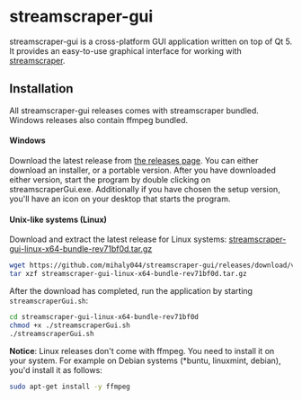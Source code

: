 # streamscraper-gui

streamscraper-gui is a cross-platform GUI application written on top of Qt 5.
It provides an easy-to-use graphical interface for working with [streamscraper](https://github.com/mihaly044/streamscraper).

## Installation
All streamscraper-gui releases comes with streamscraper bundled. Windows releases also contain ffmpeg bundled.

#### Windows
Download the latest release from [the releases page](https://github.com/mihaly044/streamscraper-gui/releases/tag/v0.1.rev-be66af-alpha).
You can either download an installer, or a portable version. After you have downloaded either version, start the program by double clicking on streamscraperGui.exe. Additionally if you have chosen the setup version, you'll have an icon on your desktop that starts the program.

#### Unix-like systems (Linux)
Download and extract the latest  release for Linux systems: [streamscraper-gui-linux-x64-bundle-rev71bf0d.tar.gz](https://github.com/mihaly044/streamscraper-gui/releases/download/v0.1.rev-be66af-alpha/streamscraper-gui-linux-x64-bundle-rev71bf0d.tar.gz)

```bash
wget https://github.com/mihaly044/streamscraper-gui/releases/download/v0.1.rev-be66af-alpha/streamscraper-gui-linux-x64-bundle-rev71bf0d.tar.gz)
tar xzf streamscraper-gui-linux-x64-bundle-rev71bf0d.tar.gz
```
After the download has completed, run the application by starting `streamscraperGui.sh`:

```bash
cd streamscraper-gui-linux-x64-bundle-rev71bf0d
chmod +x ./streamscraperGui.sh
./streamscraperGui.sh
```
**Notice**: Linux releases don't come with ffmpeg. You need to install it on your system. For example on Debian systems (*buntu, linuxmint, debian), you'd install it as follows:
```bash
sudo apt-get install -y ffmpeg
```

